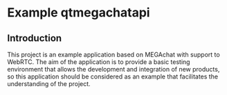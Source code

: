 # Example qtmegachatapi #

## Introduction ##

This project is an example application based on MEGAchat with support to WebRTC. The aim of the application is to provide a basic testing environment that allows the development and integration of new products, so this application should be considered as an example that facilitates the understanding of the project.




